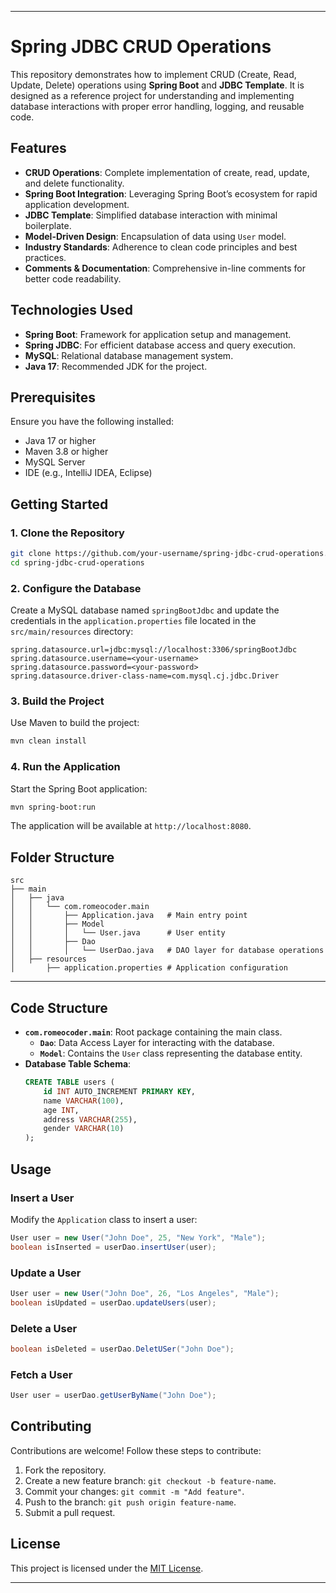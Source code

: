 

---

# Spring JDBC CRUD Operations

This repository demonstrates how to implement CRUD (Create, Read, Update, Delete) operations using **Spring Boot** and **JDBC Template**. It is designed as a reference project for understanding and implementing database interactions with proper error handling, logging, and reusable code.

## Features

- **CRUD Operations**: Complete implementation of create, read, update, and delete functionality.
- **Spring Boot Integration**: Leveraging Spring Boot’s ecosystem for rapid application development.
- **JDBC Template**: Simplified database interaction with minimal boilerplate.
- **Model-Driven Design**: Encapsulation of data using `User` model.
- **Industry Standards**: Adherence to clean code principles and best practices.
- **Comments & Documentation**: Comprehensive in-line comments for better code readability.

## Technologies Used

- **Spring Boot**: Framework for application setup and management.
- **Spring JDBC**: For efficient database access and query execution.
- **MySQL**: Relational database management system.
- **Java 17**: Recommended JDK for the project.

## Prerequisites

Ensure you have the following installed:

- Java 17 or higher
- Maven 3.8 or higher
- MySQL Server
- IDE (e.g., IntelliJ IDEA, Eclipse)

## Getting Started

### 1. Clone the Repository

```bash
git clone https://github.com/your-username/spring-jdbc-crud-operations.git
cd spring-jdbc-crud-operations
```

### 2. Configure the Database

Create a MySQL database named `springBootJdbc` and update the credentials in the `application.properties` file located in the `src/main/resources` directory:

```properties
spring.datasource.url=jdbc:mysql://localhost:3306/springBootJdbc
spring.datasource.username=<your-username>
spring.datasource.password=<your-password>
spring.datasource.driver-class-name=com.mysql.cj.jdbc.Driver
```

### 3. Build the Project

Use Maven to build the project:

```bash
mvn clean install
```

### 4. Run the Application

Start the Spring Boot application:

```bash
mvn spring-boot:run
```

The application will be available at `http://localhost:8080`.


## Folder Structure

```plaintext
src
├── main
│   ├── java
│   │   └── com.romeocoder.main
│   │       ├── Application.java   # Main entry point
│   │       ├── Model
│   │       │   └── User.java      # User entity
│   │       ├── Dao
│   │       │   └── UserDao.java   # DAO layer for database operations
│   ├── resources
│       ├── application.properties # Application configuration
```

---



## Code Structure

- **`com.romeocoder.main`**: Root package containing the main class.
  - **`Dao`**: Data Access Layer for interacting with the database.
  - **`Model`**: Contains the `User` class representing the database entity.
- **Database Table Schema**:
  ```sql
  CREATE TABLE users (
      id INT AUTO_INCREMENT PRIMARY KEY,
      name VARCHAR(100),
      age INT,
      address VARCHAR(255),
      gender VARCHAR(10)
  );
  ```

## Usage

### Insert a User

Modify the `Application` class to insert a user:

```java
User user = new User("John Doe", 25, "New York", "Male");
boolean isInserted = userDao.insertUser(user);
```

### Update a User

```java
User user = new User("John Doe", 26, "Los Angeles", "Male");
boolean isUpdated = userDao.updateUsers(user);
```

### Delete a User

```java
boolean isDeleted = userDao.DeletUSer("John Doe");
```

### Fetch a User

```java
User user = userDao.getUserByName("John Doe");
```

## Contributing

Contributions are welcome! Follow these steps to contribute:

1. Fork the repository.
2. Create a new feature branch: `git checkout -b feature-name`.
3. Commit your changes: `git commit -m "Add feature"`.
4. Push to the branch: `git push origin feature-name`.
5. Submit a pull request.

## License

This project is licensed under the [MIT License](LICENSE).

---
